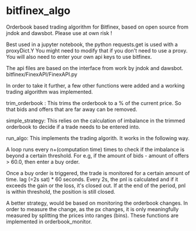 # bitfinex_algo
Orderbook based trading algorithm for Bitfinex, based on open source from jndok and dawsbot. Please use at own risk !

Best used in a jupyter notebook, the python requests.get is used with a proxyDict.Y You might need to modify that if you don't need to use a proxy. You will also need to enter your own api keys to use bitfinex.

The api files are based on the interface from work by jndok and dawsbot. bitfinex/FinexAPI/FinexAPI.py

In order to take it further, a few other functions were added and a working trading algorithm was implemented.

trim_orderbook : This trims the orderbook to a % of the current price. So that bids and offers that are far away can be removed.

simple_strategy: This relies on the calculation of imbalance in the trimmed orderbook to decide if a trade needs to be entered into.

run_algo: This implements the trading algorith. It works in the following way.

A loop runs every n+(computation time) times to check if the imbalance is beyond a certain threshold. For e.g, if the amount of bids - amount of offers > 60.0, then enter a buy order.

Once a buy order is triggered, the trade is monitored for a certain amount of time. lag (=2s sat) * 60 seconds. Every 2s, the pnl is calculated and if it exceeds the gain or the loss, it's closed out. If at the end of the period, pnl is within threshold, the position is still closed.

A better strategy, would be based on monitoring the orderbook changes. In order to measure the change, as the px changes, it is only meaningfully measured by splitting the prices into ranges (bins).  These functions are implemented in orderbook_monitor.





